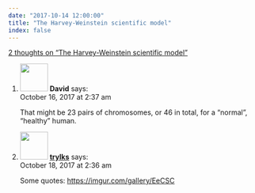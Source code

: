```yaml
---
date: "2017-10-14 12:00:00"
title: "The Harvey-Weinstein scientific model"
index: false
---
```


[2 thoughts on &ldquo;The Harvey-Weinstein scientific model&rdquo;](/lemire/blog/2017/10-14-the-harvey-weinstein-scientific-model)

<ol class="comment-list">
<li id="comment-288960" class="comment even thread-even depth-1">
<div class="comment-author vcard">
<img alt src="https://secure.gravatar.com/avatar/c4630cec4ad945c1a08ae651ac328c21?s=56&#038;d=mm&#038;r=g" srcset="https://secure.gravatar.com/avatar/c4630cec4ad945c1a08ae651ac328c21?s=112&#038;d=mm&#038;r=g 2x" class="avatar avatar-56 photo" height="56" width="56" decoding="async" /> <b class="fn">David</b> <span class="says">says:</span> </div>
<div class="comment-metadata"><time datetime="2017-10-16T02:37:38+00:00">October 16, 2017 at 2:37 am</time></a> </div>
<div class="comment-content">
<p>That might be 23 pairs of chromosomes, or 46 in total, for a &ldquo;normal&rdquo;, &ldquo;healthy&rdquo; human.</p>
</div>
</li>
<li id="comment-289075" class="comment odd alt thread-odd thread-alt depth-1">
<div class="comment-author vcard">
<img alt src="https://secure.gravatar.com/avatar/148b132ec683643e1d15623209ead9f6?s=56&#038;d=mm&#038;r=g" srcset="https://secure.gravatar.com/avatar/148b132ec683643e1d15623209ead9f6?s=112&#038;d=mm&#038;r=g 2x" class="avatar avatar-56 photo" height="56" width="56" decoding="async" /> <b class="fn"><a href="https://twitter.com/trylks" class="url" rel="ugc external nofollow">trylks</a></b> <span class="says">says:</span> </div>
<div class="comment-metadata"><time datetime="2017-10-18T02:36:16+00:00">October 18, 2017 at 2:36 am</time></a> </div>
<div class="comment-content">
<p>Some quotes: <a href="https://imgur.com/gallery/EeCSC" rel="nofollow ugc">https://imgur.com/gallery/EeCSC</a></p>
</div>
</li>
</ol>
